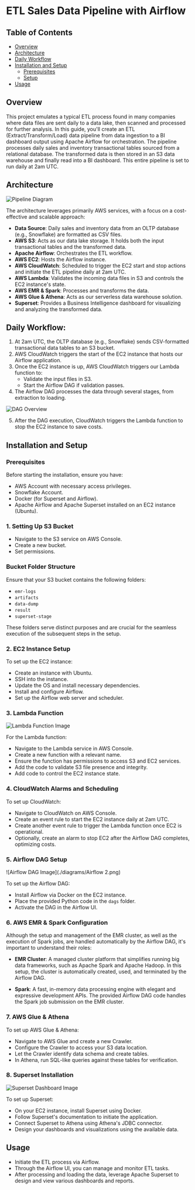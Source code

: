 # ETL Sales Data Pipeline with Airflow

## Table of Contents
- [Overview](#overview)
- [Architecture](#architecture)
- [Daily Workflow](#daily-workflow)
- [Installation and Setup](#installation-and-setup)
  - [Prerequisites](#prerequisites)
  - [Setup](#setup)
- [Usage](#usage)

## Overview

This project emulates a typical ETL process found in many companies where data files are sent daily to a data lake, then scanned and processed for further analysis. In this guide, you'll create an ETL (Extract/Transform/Load) data pipeline from data ingestion to a BI dashboard output using Apache Airflow for orchestration. The pipeline processes daily sales and inventory transactional tables sourced from a relational database. The transformed data is then stored in an S3 data warehouse and finally read into a BI dashboard. This entire pipeline is set to run daily at 2am UTC.

## Architecture

![Pipeline Diagram](./diagrams/pipeline_diagram.png)

The architecture leverages primarily AWS services, with a focus on a cost-effective and scalable approach:

- **Data Source**: Daily sales and inventory data from an OLTP database (e.g., Snowflake) are formatted as CSV files.
- **AWS S3**: Acts as our data lake storage. It holds both the input transactional tables and the transformed data.
- **Apache Airflow**: Orchestrates the ETL workflow.
- **AWS EC2**: Hosts the Airflow instance.
- **AWS CloudWatch**: Scheduled to trigger the EC2 start and stop actions and initiate the ETL pipeline daily at 2am UTC.
- **AWS Lambda**: Validates the incoming data files in S3 and controls the EC2 instance's state.
- **AWS EMR & Spark**: Processes and transforms the data.
- **AWS Glue & Athena**: Acts as our serverless data warehouse solution.
- **Superset**: Provides a Business Intelligence dashboard for visualizing and analyzing the transformed data.

## Daily Workflow:

1. At 2am UTC, the OLTP database (e.g., Snowflake) sends CSV-formatted transactional data tables to an S3 bucket.
2. AWS CloudWatch triggers the start of the EC2 instance that hosts our Airflow application.
3. Once the EC2 instance is up, AWS CloudWatch triggers our Lambda function to:
   - Validate the input files in S3.
   - Start the Airflow DAG if validation passes.
4. The Airflow DAG processes the data through several stages, from extraction to loading. 

![DAG Overview](./diagrams/Airflow.png)

5. After the DAG execution, CloudWatch triggers the Lambda function to stop the EC2 instance to save costs.
  
## Installation and Setup

### Prerequisites
Before starting the installation, ensure you have:

- AWS Account with necessary access privileges.
- Snowflake Account.
- Docker (for Superset and Airflow).
- Apache Airflow and Apache Superset installed on an EC2 instance (Ubuntu).

### 1. Setting Up S3 Bucket

- Navigate to the S3 service on AWS Console.
- Create a new bucket.
- Set permissions.

### Bucket Folder Structure
Ensure that your S3 bucket contains the following folders:
- `emr-logs`
- `artifacts`
- `data-dump`
- `result`
- `superset-stage`

These folders serve distinct purposes and are crucial for the seamless execution of the subsequent steps in the setup.

### 2. EC2 Instance Setup

To set up the EC2 instance:
- Create an instance with Ubuntu.
- SSH into the instance.
- Update the OS and install necessary dependencies.
- Install and configure Airflow.
- Set up the Airflow web server and scheduler.

### 3. Lambda Function
![Lambda Function Image](./diagrams/Lambda_functions.png)

For the Lambda function:
- Navigate to the Lambda service in AWS Console.
- Create a new function with a relevant name.
- Ensure the function has permissions to access S3 and EC2 services.
- Add the code to validate S3 file presence and integrity.
- Add code to control the EC2 instance state.

### 4. CloudWatch Alarms and Scheduling
To set up CloudWatch:
- Navigate to CloudWatch on AWS Console.
- Create an event rule to start the EC2 instance daily at 2am UTC.
- Create another event rule to trigger the Lambda function once EC2 is operational.
- Optionally, create an alarm to stop EC2 after the Airflow DAG completes, optimizing costs.

### 5. Airflow DAG Setup
![Airflow DAG Image](./diagrams/Airflow 2.png)

To set up the Airflow DAG:
- Install Airflow via Docker on the EC2 instance.
- Place the provided Python code in the `dags` folder.
- Activate the DAG in the Airflow UI.

### 6. AWS EMR & Spark Configuration
Although the setup and management of the EMR cluster, as well as the execution of Spark jobs, are handled automatically by the Airflow DAG, it's important to understand their roles:

- **EMR Cluster**: A managed cluster platform that simplifies running big data frameworks, such as Apache Spark and Apache Hadoop. In this setup, the cluster is automatically created, used, and terminated by the Airflow DAG.
  
- **Spark**: A fast, in-memory data processing engine with elegant and expressive development APIs. The provided Airflow DAG code handles the Spark job submission on the EMR cluster.

### 7. AWS Glue & Athena
To set up AWS Glue & Athena:
- Navigate to AWS Glue and create a new Crawler.
- Configure the Crawler to access your S3 data location.
- Let the Crawler identify data schema and create tables.
- In Athena, run SQL-like queries against these tables for verification.

### 8. Superset Installation
![Superset Dashboard Image](./diagrams/superset_dashboard.png)

To set up Superset:
- On your EC2 instance, install Superset using Docker.
- Follow Superset's documentation to initiate the application.
- Connect Superset to Athena using Athena's JDBC connector.
- Design your dashboards and visualizations using the available data.

## Usage
- Initiate the ETL process via Airflow.
- Through the Airflow UI, you can manage and monitor ETL tasks.
- After processing and loading the data, leverage Apache Superset to design and view various dashboards and reports.
